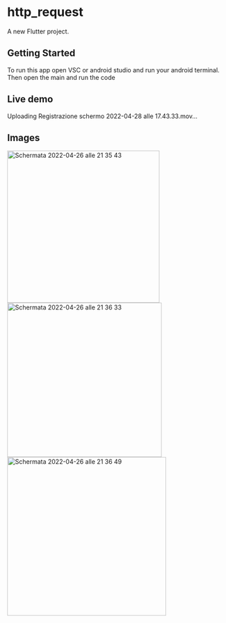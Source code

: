# http_request

A new Flutter project.

## Getting Started
To run this app open VSC or android studio and run your android terminal. 
Then open the main and run the code

## Live demo

Uploading Registrazione schermo 2022-04-28 alle 17.43.33.mov…

## Images

<img width="350" alt="Schermata 2022-04-26 alle 21 35 43" src="https://user-images.githubusercontent.com/88108002/165382041-b1fe0d53-d275-4c57-85ae-0d9754c3b042.png">

<img width="355" alt="Schermata 2022-04-26 alle 21 36 33" src="https://user-images.githubusercontent.com/88108002/165382037-b86d6b3a-892b-4fd3-aa6b-cb83f0996f6b.png">

<img width="365" alt="Schermata 2022-04-26 alle 21 36 49" src="https://user-images.githubusercontent.com/88108002/165382016-cad1f568-f768-44de-ae16-e67afc3d7589.png">



